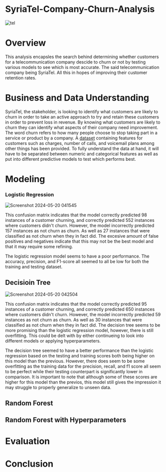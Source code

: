# SyriaTel-Company-Churn-Analysis
![tel](https://github.com/bvalencia07/SyriaTel-Company-Churn-Analysis/assets/149977850/a188ec14-c084-4b9a-adf2-27e62ffb90ec)
# Overview
This analysis encapsles the search behind determining whether customers for a telecommunication company descide to churn or not by testing various models to see which is most accurate. The said telecommunication company being SyriaTel. All this in hopes of improving their customer retention rates.
# Business and Data Understanding
SyriaTel, the stakeholder, is looking to identify what customers are likely to churn in order to take an active approach to try and retain these customers in order to prevent loss in revenue. By knowing what customers are likely to churn they can identify what aspects of their company need improvement. The word churn refers to how many people choose to stop taking part in a service or product by a company. A [dataset](https://www.kaggle.com/datasets/becksddf/churn-in-telecoms-dataset/data) containing features for customers such as charges, number of calls, and voicemail plans among other things has been provided. To fully understand the data at hand, it will have to be separated between numeric and categorical features as well as put into different predictive models to test which performs best.
# Modeling
### Logistic Regression
![Screenshot 2024-05-20 041545](https://github.com/bvalencia07/SyriaTel-Company-Churn-Analysis/assets/149977850/f1ff3f23-dad2-435d-8267-f5f1bf0379f4)

This confusion matrix indicates that the model correctly predicted 98 instances of a customer churning, and correctly predicted 552 instances where customers didn't churn. However, the model incorrectly predicted 157 instances as not churn as churn. As well as 27 instances that were classified as not churn when they in fact did. The excesive amount of false positives and negatives indicate that this may not be the best model and that it may require some refining.

The logistic regression model seems to have a poor performance. The accuracy, precision, and F1-score all seemed to all be low for both the training and testing dataset.
## Decisioin Tree
![Screenshot 2024-05-20 042504](https://github.com/bvalencia07/SyriaTel-Company-Churn-Analysis/assets/149977850/ec09d07b-3652-42ab-8116-933ce606a595)

This confusion matrix indicates that the model correctly predicted 95 instances of a customer churning, and correctly predicted 650 instances where customers didn't churn. However, the model incorrectly predicted 59 instances as not churn as churn. As well as 30 instances that were classified as not churn when they in fact did. The decision tree seems to be more promising than the logistic regression model, however, there is still overfitting. This could be delt with by either continueing to look into different models or applying hyperparameters.

The decision tree seemed to have a better performance than the logistic regression based on the testing and training scores both being higher on this model than the previous. However, there does seem to be some overfitting as the training data for the precision, recall, and f1 score all seem to be perfect while their testing counterpart is significantly lower in comparison. It is important to note that although some of these scores are higher for this model than the previos, this model still gives the impression it may struggle to properly generalize to unseen data.
## Random Forest


## Random Forest with Hyperparameters


# Evaluation

# Conclusion
